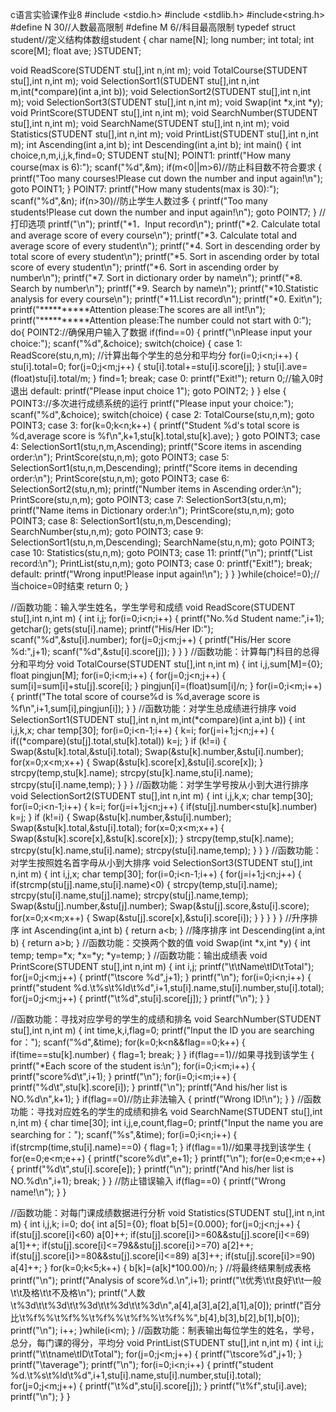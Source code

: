 
c语言实验课作业8
#include <stdio.h>
#include <stdlib.h>
#include<string.h>
#define N 30//人数最高限制
#define M 6//科目最高限制
typedef struct student//定义结构体数组student
{
    char name[N];
    long number;
    int total;
    int score[M];
    float ave;
}STUDENT;

void ReadScore(STUDENT stu[],int n,int m);
void TotalCourse(STUDENT stu[],int n,int m);
void SelectionSort1(STUDENT stu[],int n,int m,int(*compare)(int a,int b));
void SelectionSort2(STUDENT stu[],int n,int m);
void SelectionSort3(STUDENT stu[],int n,int m);
void Swap(int *x,int *y);
void PrintScore(STUDENT stu[],int n,int m);
void SearchNumber(STUDENT stu[],int n,int m);
void SearchName(STUDENT stu[],int n,int m);
void Statistics(STUDENT stu[],int n,int m);
void PrintList(STUDENT stu[],int n,int m);
int Ascending(int a,int b);
int Descending(int a,int b);
int main()
{
    int choice,n,m,i,j,k,find=0;
    STUDENT stu[N];
    POINT1:
    printf("How many course(max is 6):");
    scanf("%d",&m);
        if(m<0||m>6)//防止科目数不符合要求
    {
        printf("Too many courses!Please cut down the number and input again!\n");
        goto POINT1;
    }
    POINT7:
    printf("How many students(max is 30):");
    scanf("%d",&n);
        if(n>30)//防止学生人数过多
    {
        printf("Too many students!Please cut down the number and input again!\n");
        goto POINT7;
    }
    //打印选项
     printf("\n");
     printf("*1．Input record\n");
     printf("*2. Calculate total and average score of every course\n");
     printf("*3. Calculate total and average score of every student\n");
     printf("*4. Sort in descending order by total score of every student\n");
     printf("*5. Sort in ascending order by total score of every student\n");
     printf("*6. Sort in ascending order by number\n");
     printf("*7. Sort in dictionary order by name\n");
     printf("*8. Search by number\n");
     printf("*9. Search by name\n");
     printf("*10.Statistic analysis for every course\n");
     printf("*11.List record\n");
     printf("*0. Exit\n");
     printf("**********Attention please:The scores are all int!\n");
     printf("**********Attention please:The number could not start with 0:");
    do{
    POINT2://确保用户输入了数据
    if(find==0)
    {
        printf("\nPlease input your choice:");
        scanf("%d",&choice);
        switch(choice)
        {
        case 1:
            ReadScore(stu,n,m);
            //计算出每个学生的总分和平均分
           for(i=0;i<n;i++)
             {
                 stu[i].total=0;
           for(j=0;j<m;j++)
               {
            stu[i].total+=stu[i].score[j];
               }
           stu[i].ave=(float)stu[i].total/m;
             }
             find=1;
        break;
        case 0:
            printf("Exit!");
            return 0;//输入0时退出
        default:
            printf("Please input choice 1");
        goto POINT2;
        }
    }
    else
        {
    POINT3://多次进行成绩系统的运行
        printf("Please input your choice:");
        scanf("%d",&choice);
    switch(choice)
    {
        case 2:
             TotalCourse(stu,n,m);
             goto POINT3;
        case 3:
            for(k=0;k<n;k++)
            {
            printf("Student %d's total score is %d,average score is %f\n",k+1,stu[k].total,stu[k].ave);
            }
            goto POINT3;
        case 4:
            SelectionSort1(stu,n,m,Ascending);
            printf("Score items in ascending order:\n");
            PrintScore(stu,n,m);
            goto POINT3;
        case 5:
            SelectionSort1(stu,n,m,Descending);
            printf("Score items in decending order:\n");
            PrintScore(stu,n,m);
            goto POINT3;
        case 6:
            SelectionSort2(stu,n,m);
            printf("Number items in Ascending order:\n");
            PrintScore(stu,n,m);
            goto POINT3;
        case 7:
            SelectionSort3(stu,n,m);
            printf("Name items in Dictionary order:\n");
            PrintScore(stu,n,m);
            goto POINT3;
        case 8:
            SelectionSort1(stu,n,m,Descending);
            SearchNumber(stu,n,m);
           goto POINT3;
        case 9:
            SelectionSort1(stu,n,m,Descending);
            SearchName(stu,n,m);
           goto POINT3;
        case 10:
           Statistics(stu,n,m);
           goto POINT3;
        case 11:
            printf("\n");
            printf("List record:\n");
            PrintList(stu,n,m);
            goto POINT3;
        case 0:
            printf("Exit!");
            break;
        default:
            printf("Wrong input!Please input again!\n");
    }
    }
    }while(choice!=0);//当choice=0时结束
    return 0;
}

//函数功能：输入学生姓名，学生学号和成绩
void ReadScore(STUDENT stu[],int n,int m)
{
    int i,j;
    for(i=0;i<n;i++)
    {
        printf("No.%d Student name:",i+1);
        getchar();
        gets(stu[i].name);
        printf("His/Her ID:");
        scanf("%d",&stu[i].number);
        for(j=0;j<m;j++)
        {
            printf("His/Her score %d:",j+1);
            scanf("%d",&stu[i].score[j]);
        }
    }
}
//函数功能：计算每门科目的总得分和平均分
void TotalCourse(STUDENT stu[],int n,int m)
{
    int i,j,sum[M]={0};
    float pingjun[M];
    for(i=0;i<m;i++)
    {
        for(j=0;j<n;j++)
        {
        sum[i]=sum[i]+stu[j].score[i];
        }
        pingjun[i]=(float)sum[i]/n;
    }
    for(i=0;i<m;i++)
    {
        printf("The total score of course%d is %d,average score is %f\n",i+1,sum[i],pingjun[i]);
    }
}
//函数功能：对学生总成绩进行排序
void SelectionSort1(STUDENT stu[],int n,int m,int(*compare)(int a,int b))
{
    int i,j,k,x;
    char temp[30];
    for(i=0;i<n-1;i++)
    {
        k=i;
        for(j=i+1;j<n;j++)
        {
            if((*compare)(stu[j].total,stu[k].total))
                k=j;
        }
        if (k!=i)
            {
            Swap(&stu[k].total,&stu[i].total);
            Swap(&stu[k].number,&stu[i].number);
            for(x=0;x<m;x++)
            {
                Swap(&stu[k].score[x],&stu[i].score[x]);
            }
            strcpy(temp,stu[k].name);
            strcpy(stu[k].name,stu[i].name);
            strcpy(stu[i].name,temp);
            }
    }
}
//函数功能：对学生学号按从小到大进行排序
void SelectionSort2(STUDENT stu[],int n,int m)
{
    int i,j,k,x;
    char temp[30];
    for(i=0;i<n-1;i++)
    {
        k=i;
        for(j=i+1;j<n;j++)
        {
            if(stu[j].number<stu[k].number)
                k=j;
        }
        if (k!=i)
            {
            Swap(&stu[k].number,&stu[i].number);
            Swap(&stu[k].total,&stu[i].total);
           for(x=0;x<m;x++)
            {
                Swap(&stu[k].score[x],&stu[k].score[x]);
            }
            strcpy(temp,stu[k].name);
            strcpy(stu[k].name,stu[i].name);
            strcpy(stu[i].name,temp);
    }
}
}
//函数功能：对学生按照姓名首字母从小到大排序
void SelectionSort3(STUDENT stu[],int n,int m)
{
    int i,j,x;
    char temp[30];
    for(i=0;i<n-1;i++)
    {
        for(j=i+1;j<n;j++)
        {
            if(strcmp(stu[j].name,stu[i].name)<0)
            {
                strcpy(temp,stu[i].name);
                strcpy(stu[i].name,stu[j].name);
                strcpy(stu[j].name,temp);
                Swap(&stu[j].number,&stu[j].number);
                Swap(&stu[j].score,&stu[i].score);
                            for(x=0;x<m;x++)
            {
                Swap(&stu[j].score[x],&stu[i].score[i]);
            }
            }
        }
    }
}
//升序排序
int Ascending(int a,int b)
{
    return a<b;
}
//降序排序
int Descending(int a,int b)
{
    return a>b;
}
//函数功能：交换两个数的值
void Swap(int *x,int *y)
{
    int temp;
    temp=*x;
    *x=*y;
    *y=temp;
}
//函数功能：输出成绩表
void PrintScore(STUDENT stu[],int n,int m)
{
    int i,j;
        printf("\t\tName\tID\tTotal");
        for(j=0;j<m;j++)
        {
            printf("\tscore %d",j+1);
        }
        printf("\n");
     for(i=0;i<n;i++)
    {
        printf("student %d.\t%s\t%ld\t%d",i+1,stu[i].name,stu[i].number,stu[i].total);
        for(j=0;j<m;j++)
        {
            printf("\t%d",stu[i].score[j]);
        }
        printf("\n");
    }
}

//函数功能：寻找对应学号的学生的成绩和排名
void SearchNumber(STUDENT stu[],int n,int m)
{
    int time,k,i,flag=0;
    printf("Input the ID you are searching for：");
    scanf("%d",&time);
    for(k=0;k<n&&flag==0;k++)
    {
        if(time==stu[k].number)
        {
            flag=1;
            break;
        }
    }
    if(flag==1)//如果寻找到该学生
    {
    printf("*Each score of the student is:\n");
    for(i=0;i<m;i++)
    {
        printf("score%d\t",i+1);
    }
    printf("\n");
    for(i=0;i<m;i++)
    {
        printf("%d\t",stu[k].score[i]);
    }
    printf("\n");
    printf("And his/her list is NO.%d\n",k+1);
    }
    if(flag==0)//防止非法输入
        {
            printf("Wrong ID!\n");
        }
}
//函数功能：寻找对应姓名的学生的成绩和排名
void SearchName(STUDENT stu[],int n,int m)
{
    char time[30];
    int i,j,e,count,flag=0;
    printf("Input the name you are searching for：");
    scanf("%s",&time);
    for(i=0;i<n;i++)
    {
        if(strcmp(time,stu[i].name)==0)
      {
          flag=1;
      }
      if(flag==1)//如果寻找到该学生
      {
        for(e=0;e<m;e++)
        {
        printf("score%d\t",e+1);
        }
        printf("\n");
        for(e=0;e<m;e++)
        {
        printf("%d\t",stu[i].score[e]);
        }
        printf("\n");
        printf("And his/her list is NO.%d\n",i+1);
        break;
      }
    }
    //防止错误输入
    if(flag==0)
    {
        printf("Wrong name!\n");
    }
}

//函数功能：对每门课成绩数据进行分析
void Statistics(STUDENT stu[],int n,int m)
{
    int i,j,k;
    i=0;
    do{
            int a[5]={0};
            float b[5]={0.000};
    for(j=0;j<n;j++)
    {
        if(stu[j].score[i]<60)
            a[0]++;
        if(stu[j].score[i]>=60&&stu[j].score[i]<=69)
            a[1]++;
        if(stu[j].score[i]<=79&&stu[j].score[i]>=70)
            a[2]++;
        if(stu[j].score[i]>=80&&stu[j].score[i]<=89)
            a[3]++;
        if(stu[j].score[i]>=90)
            a[4]++;
    }
    for(k=0;k<5;k++)
    {
    b[k]=(a[k]*100.00)/n;
    }
    //将最终结果制成表格
    printf("\n");
    printf("Analysis of score%d.\n",i+1);
    printf("\t优秀\t\t良好\t\t一般\t\t及格\t\t不及格\n");
    printf("人数\t%3d\t\t%3d\t\t%3d\t\t%3d\t\t%3d\n",a[4],a[3],a[2],a[1],a[0]);
    printf("百分比\t%f%%\t%f%%\t%f%%\t%f%%\t%f%%",b[4],b[3],b[2],b[1],b[0]);
    printf("\n");
    i++;
    }while(i<m);
}
//函数功能：制表输出每位学生的姓名，学号，总分，每门课的得分，平均分
void   PrintList(STUDENT stu[],int n,int m)
{
    int i,j;
        printf("\t\tname\tID\tTotal");
        for(j=0;j<m;j++)
        {
            printf("\tscore%d",j+1);
        }
        printf("\taverage");
        printf("\n");
     for(i=0;i<n;i++)
    {
        printf("student %d.\t%s\t%ld\t%d",i+1,stu[i].name,stu[i].number,stu[i].total);
        for(j=0;j<m;j++)
        {
            printf("\t%d",stu[i].score[j]);
        }
        printf("\t%f",stu[i].ave);
        printf("\n");
    }
}


